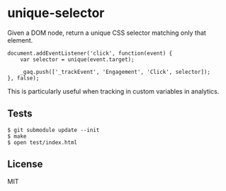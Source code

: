 unique-selector
===============

Given a DOM node, return a unique CSS selector matching only that element.


    document.addEventListener('click', function(event) {
        var selector = unique(event.target);

        _gaq.push(['_trackEvent', 'Engagement', 'Click', selector]);
    }, false);


This is particularly useful when tracking in custom variables in analytics.


Tests
-----

    $ git submodule update --init
    $ make
    $ open test/index.html


License
-------

MIT

